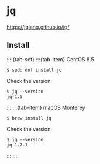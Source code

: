 # jq

<https://jqlang.github.io/jq/>

## Install

::::{tab-set}
:::{tab-item} CentOS 8.5

```console
$ sudo dnf install jq
```

Check the version:

```console
$ jq --version
jq-1.5
```

:::
:::{tab-item} macOS Monterey

```console
$ brew install jq
```

Check the version:

```console
$ jq --version
jq-1.7.1
```

:::
::::
